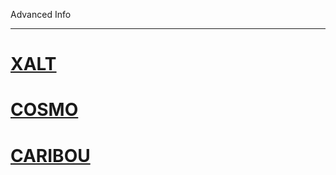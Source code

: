 Advanced Info

---

<!-- use only links inside h1, h2, h3 and h4 -->

# [XALT](xalt)
# [COSMO](cosmo)
# [CARIBOU](caribou)


